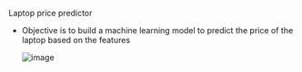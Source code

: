 Laptop price predictor
* Objective is to build a machine learning model to predict the price of the laptop based on the features

  ![image](https://github.com/arungk63/ML_projects_Regression/assets/110715362/ebad7d29-bb2e-434d-8a85-f5f0f8d2c6d6)

